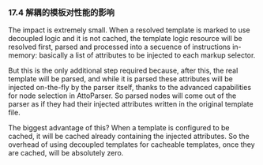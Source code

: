### 17.4 解耦的模板对性能的影响

The impact is extremely small. When a resolved template is marked to use decoupled logic and it is not cached, the template logic resource will be resolved first, parsed and processed into a secuence of instructions in-memory: basically a list of attributes to be injected to each markup selector.

But this is the only additional step required because, after this, the real template will be parsed, and while it is parsed these attributes will be injected on-the-fly by the parser itself, thanks to the advanced capabilities for node selection in AttoParser. So parsed nodes will come out of the parser as if they had their injected attributes written in the original template file.

The biggest advantage of this? When a template is configured to be cached, it will be cached already containing the injected attributes. So the overhead of using decoupled templates for cacheable templates, once they are cached, will be absolutely zero.
